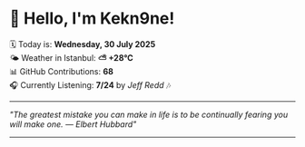 # 👋 Hello, I'm Kekn9ne!

🗓️ Today is: **Wednesday, 30 July 2025**  
🌤️ Weather in Istanbul: **⛅️  +28°C**  
📊 GitHub Contributions: **68**  
🎧 Currently Listening: **7/24** by *Jeff Redd* 🎶

---

_"The greatest mistake you can make in life is to be continually fearing you will make one. — *Elbert Hubbard*"_

---
